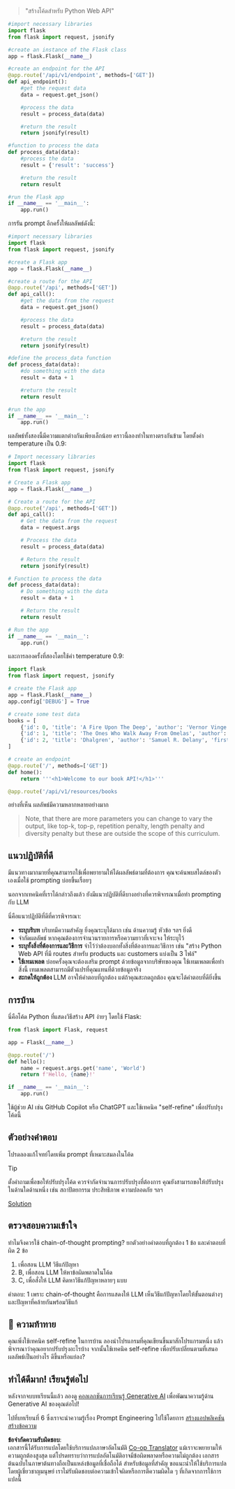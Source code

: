 <!--
CO_OP_TRANSLATOR_METADATA:
{
  "original_hash": "2b4c36be7d66b32e4fac47761718b4a9",
  "translation_date": "2025-07-09T11:33:12+00:00",
  "source_file": "05-advanced-prompts/README.md",
  "language_code": "th"
}
-->

> "สร้างโค้ดสำหรับ Python Web API"
```python
#import necessary libraries
import flask
from flask import request, jsonify

#create an instance of the Flask class
app = flask.Flask(__name__)

#create an endpoint for the API
@app.route('/api/v1/endpoint', methods=['GET'])
def api_endpoint():
    #get the request data
    data = request.get_json()

    #process the data
    result = process_data(data)

    #return the result
    return jsonify(result)

#function to process the data
def process_data(data):
    #process the data
    result = {'result': 'success'}

    #return the result
    return result

#run the Flask app
if __name__ == '__main__':
    app.run()

```

การรัน prompt อีกครั้งให้ผลลัพธ์ดังนี้:

```python
#import necessary libraries
import flask
from flask import request, jsonify

#create a Flask app
app = flask.Flask(__name__)

#create a route for the API
@app.route('/api', methods=['GET'])
def api_call():
    #get the data from the request
    data = request.get_json()

    #process the data
    result = process_data(data)

    #return the result
    return jsonify(result)

#define the process_data function
def process_data(data):
    #do something with the data
    result = data + 1

    #return the result
    return result

#run the app
if __name__ == '__main__':
    app.run()

```

ผลลัพธ์ทั้งสองนี้มีความแตกต่างกันเพียงเล็กน้อย คราวนี้ลองทำในทางตรงกันข้าม โดยตั้งค่า temperature เป็น 0.9:

```python
# Import necessary libraries
import flask
from flask import request, jsonify

# Create a Flask app
app = flask.Flask(__name__)

# Create a route for the API
@app.route('/api', methods=['GET'])
def api_call():
    # Get the data from the request
    data = request.args

    # Process the data
    result = process_data(data)

    # Return the result
    return jsonify(result)

# Function to process the data
def process_data(data):
    # Do something with the data
    result = data + 1

    # Return the result
    return result

# Run the app
if __name__ == '__main__':
    app.run()

```

และการลองครั้งที่สองโดยใช้ค่า temperature 0.9:

```python
import flask
from flask import request, jsonify

# create the Flask app
app = flask.Flask(__name__)
app.config['DEBUG'] = True

# create some test data
books = [
    {'id': 0, 'title': 'A Fire Upon The Deep', 'author': 'Vernor Vinge', 'first_sentence': 'The coldsleep itself was dreamless.', 'year_published': '1992'},
    {'id': 1, 'title': 'The Ones Who Walk Away From Omelas', 'author': 'Ursula K. Le Guin', 'first_sentence': 'With a clamor of bells that set the swallows soaring, the Festival of Summer came to the city Omelas, bright-towered by the sea.', 'published': '1973'},
    {'id': 2, 'title': 'Dhalgren', 'author': 'Samuel R. Delany', 'first_sentence': 'to wound the autumnal city.', 'published': '1975'}
]

# create an endpoint
@app.route('/', methods=['GET'])
def home():
    return '''<h1>Welcome to our book API!</h1>'''

@app.route('/api/v1/resources/books

```

อย่างที่เห็น ผลลัพธ์มีความหลากหลายอย่างมาก

> Note, that there are more parameters you can change to vary the output, like top-k, top-p, repetition penalty, length penalty and diversity penalty but these are outside the scope of this curriculum.

## แนวปฏิบัติที่ดี

มีแนวทางมากมายที่คุณสามารถใช้เพื่อพยายามให้ได้ผลลัพธ์ตามที่ต้องการ คุณจะค้นพบสไตล์ของตัวเองเมื่อใช้ prompting บ่อยขึ้นเรื่อยๆ

นอกจากเทคนิคที่เราได้กล่าวถึงแล้ว ยังมีแนวปฏิบัติที่ดีบางอย่างที่ควรพิจารณาเมื่อทำ prompting กับ LLM

นี่คือแนวปฏิบัติที่ดีที่ควรพิจารณา:

- **ระบุบริบท** บริบทมีความสำคัญ ยิ่งคุณระบุได้มาก เช่น ด้านความรู้ หัวข้อ ฯลฯ ยิ่งดี
- จำกัดผลลัพธ์ หากคุณต้องการจำนวนรายการหรือความยาวที่เจาะจง ให้ระบุไว้
- **ระบุทั้งสิ่งที่ต้องการและวิธีการ** จำไว้ว่าต้องบอกทั้งสิ่งที่ต้องการและวิธีการ เช่น "สร้าง Python Web API ที่มี routes สำหรับ products และ customers แบ่งเป็น 3 ไฟล์"
- **ใช้เทมเพลต** บ่อยครั้งคุณจะต้องเสริม prompt ด้วยข้อมูลจากบริษัทของคุณ ใช้เทมเพลตเพื่อทำสิ่งนี้ เทมเพลตสามารถมีตัวแปรที่คุณแทนที่ด้วยข้อมูลจริง
- **สะกดให้ถูกต้อง** LLM อาจให้คำตอบที่ถูกต้อง แต่ถ้าคุณสะกดถูกต้อง คุณจะได้คำตอบที่ดียิ่งขึ้น

## การบ้าน

นี่คือโค้ด Python ที่แสดงวิธีสร้าง API ง่ายๆ โดยใช้ Flask:

```python
from flask import Flask, request

app = Flask(__name__)

@app.route('/')
def hello():
    name = request.args.get('name', 'World')
    return f'Hello, {name}!'

if __name__ == '__main__':
    app.run()
```

ใช้ผู้ช่วย AI เช่น GitHub Copilot หรือ ChatGPT และใช้เทคนิค "self-refine" เพื่อปรับปรุงโค้ดนี้

## ตัวอย่างคำตอบ

โปรดลองแก้โจทย์โดยเพิ่ม prompt ที่เหมาะสมลงในโค้ด

> [!TIP]
> ตั้งคำถามเพื่อขอให้ปรับปรุงโค้ด ควรจำกัดจำนวนการปรับปรุงที่ต้องการ คุณยังสามารถขอให้ปรับปรุงในด้านใดด้านหนึ่ง เช่น สถาปัตยกรรม ประสิทธิภาพ ความปลอดภัย ฯลฯ

[Solution](../../../05-advanced-prompts/python/aoai-solution.py)

## ตรวจสอบความเข้าใจ

ทำไมจึงควรใช้ chain-of-thought prompting? ยกตัวอย่างคำตอบที่ถูกต้อง 1 ข้อ และคำตอบที่ผิด 2 ข้อ

1. เพื่อสอน LLM วิธีแก้ปัญหา
1. B, เพื่อสอน LLM ให้หาข้อผิดพลาดในโค้ด
1. C, เพื่อสั่งให้ LLM คิดหาวิธีแก้ปัญหาหลายๆ แบบ

คำตอบ: 1 เพราะ chain-of-thought คือการแสดงให้ LLM เห็นวิธีแก้ปัญหาโดยให้ขั้นตอนต่างๆ และปัญหาที่คล้ายกันพร้อมวิธีแก้

## 🚀 ความท้าทาย

คุณเพิ่งใช้เทคนิค self-refine ในการบ้าน ลองนำโปรแกรมที่คุณเขียนขึ้นมาสักโปรแกรมหนึ่ง แล้วพิจารณาว่าคุณอยากปรับปรุงอะไรบ้าง จากนั้นใช้เทคนิค self-refine เพื่อปรับเปลี่ยนตามที่เสนอ ผลลัพธ์เป็นอย่างไร ดีขึ้นหรือแย่ลง?

## ทำได้ดีมาก! เรียนรู้ต่อไป

หลังจากจบบทเรียนนี้แล้ว ลองดู [คอลเลกชันการเรียนรู้ Generative AI](https://aka.ms/genai-collection?WT.mc_id=academic-105485-koreyst) เพื่อพัฒนาความรู้ด้าน Generative AI ของคุณต่อไป!

ไปที่บทเรียนที่ 6 ซึ่งเราจะนำความรู้เรื่อง Prompt Engineering ไปใช้โดยการ [สร้างแอปพลิเคชันสร้างข้อความ](../06-text-generation-apps/README.md?WT.mc_id=academic-105485-koreyst)

**ข้อจำกัดความรับผิดชอบ**:  
เอกสารนี้ได้รับการแปลโดยใช้บริการแปลภาษาอัตโนมัติ [Co-op Translator](https://github.com/Azure/co-op-translator) แม้เราจะพยายามให้ความถูกต้องสูงสุด แต่โปรดทราบว่าการแปลอัตโนมัติอาจมีข้อผิดพลาดหรือความไม่ถูกต้อง เอกสารต้นฉบับในภาษาต้นทางถือเป็นแหล่งข้อมูลที่เชื่อถือได้ สำหรับข้อมูลที่สำคัญ ขอแนะนำให้ใช้บริการแปลโดยผู้เชี่ยวชาญมนุษย์ เราไม่รับผิดชอบต่อความเข้าใจผิดหรือการตีความผิดใด ๆ ที่เกิดจากการใช้การแปลนี้
